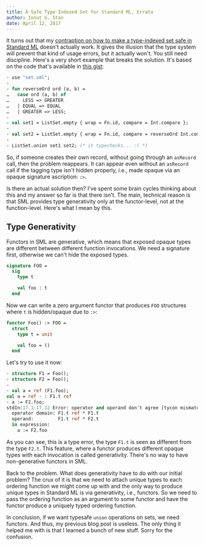 ```yaml
---
title: A Safe Type-Indexed Set for Standard ML, Errata
author: Ionuț G. Stan
date: April 12, 2017
---
```


It turns out that my [contraption on how to make a type-indexed set safe in Standard ML][0] doesn't actually work. It gives the illusion that the type system will prevent that kind of usage errors, but it actually won't. You still need discipline. Here's a very short example that breaks the solution. It's based on the code that's available in [this gist][1]:

```sml
- use "set.sml";
-
- fun reverseOrd ord (a, b) =
…   case ord (a, b) of
…     LESS => GREATER
…   | EQUAL => EQUAL
…   | GREATER => LESS;
-
- val set1 = ListSet.empty { wrap = Fn.id, compare = Int.compare };
-
- val set2 = ListSet.empty { wrap = Fn.id, compare = reverseOrd Int.compare };
-
- ListSet.union set1 set2; (* it typechecks... :( *)
```

So, if someone creates their own record, without going through an `asRecord` call, then the problem reappears. It can appear even without an `asRecord` call if the tagging type isn't hidden properly, i.e., made opaque via an opaque signature ascription: `:>`.

Is there an actual solution then? I've spent some brain cycles thinking about this and my answer so far is that there isn't. The main, technical reason is that SML provides type generativity only at the functor-level, not at the function-level. Here's what I mean by this.

## Type Generativity

Functors in SML are generative, which means that exposed opaque types are different between different function invocations. We need a signature first, otherwise we can't hide the exposed types.

```sml
signature FOO =
  sig
    type t

    val foo : t
  end
```

Now we can write a zero argument functor that produces `FOO` structures where `t` is hidden/opaque due to `:>`:

```sml
functor Foo() :> FOO =
  struct
    type t = unit

    val foo = ()
  end
```

Let's try to use it now:

```sml
- structure F1 = Foo();
- structure F2 = Foo();
-
- val a = ref (F1.foo);
val a = ref - : F1.t ref
- a := F2.foo;
stdIn:17.1-17.12 Error: operator and operand don't agree [tycon mismatch]
  operator domain: F1.t ref * F1.t
  operand:         F1.t ref * F2.t
  in expression:
    a := F2.foo
```

As you can see, this is a type error, the type `F1.t` is seen as different from the type `F2.t`. This feature, where a functor produces different opaque types with each invocation is called generativity. There's no way to have non-generative functors in SML.

Back to the problem. What does generativity have to do with our initial problem? The crux of it is that we need to attach unique types to each ordering function we might come up with and the only way to produce unique types in Standard ML is via generativity, i.e., functors. So we need to pass the ordering function as an argument to some functor and have the functor produce a uniquely typed ordering function.

In conclusion, if we want typesafe `union` operations on sets, we need functors. And thus, my previous blog post is useless. The only thing it helped me with is that I learned a bunch of new stuff. Sorry for the confusion.

[0]: {{page.previous.url}}
[1]: https://gist.github.com/igstan/d2585427d4911cda667d42615fce6eda
